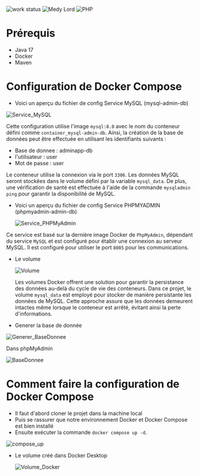 ![work status](https://img.shields.io/badge/work-on%20progress-red.svg)
![Medy Lord ](https://img.shields.io/badge/Medy%20Lord-Java-green)
![PHP](https://img.shields.io/badge/Medy%20Lord-SpringBoot-yellowgreen)

# Prérequis
* Java 17
* Docker
* Maven

# Configuration de Docker Compose

- Voici un aperçu du fichier de config Service MySQL (mysql-admin-db)

![Service_MySQL](https://github.com/Medy2468/admin-app-main/assets/95325770/befbd4f8-2bb5-4d1e-bcf4-881ba7314e02)

Cette configuration utilise l'image `mysql:8.0` avec le nom du conteneur défini comme `container_mysql-admin-db`. Ainsi, la création de la base de données peut être effectuée en utilisant les identifiants suivants :

* Base de donnee : adminapp-db
* l'utilisateur : user
* Mot de passe : user

Le conteneur utilise la connexion via le port `3306`. Les données MySQL seront stockées dans le volume défini par la variable `mysql_data`. De plus, une vérification de santé est effectuée à l'aide de la commande `mysqladmin ping` pour garantir la disponibilité de MySQL.

- Voici un aperçu du fichier de config Service PHPMYADMIN (phpmyadmin-admin-db)

  ![Service_PHPMyAdmin](https://github.com/Medy2468/admin-app-main/assets/95325770/dd262dbf-3b8d-41bf-beca-3bea4855c0cc)

Ce service est basé sur la dernière image Docker de `PhpMyAdmin`, dépendant du service `MySQL` et est configuré pour établir une connexion au serveur MySQL. Il est configuré pour utiliser le port `8085` pour les communications.

- Le volume

  ![Volume](https://github.com/Medy2468/admin-app-main/assets/95325770/6713c90e-f339-414a-87a7-a9fc606c1faa)

  Les volumes Docker offrent une solution pour garantir la persistance des données au-delà du cycle de vie des conteneurs. Dans ce projet, le volume `mysql_data` est employé pour stocker de manière persistante les données de MySQL. Cette approche assure que les données demeurent intactes même lorsque le conteneur est arrêté, évitant ainsi la perte d'informations.
  
* Generer la base de donnée

![Generer_BaseDonnee](https://github.com/Medy2468/admin-app-main/assets/95325770/97e39d6a-a330-49ac-9ffb-0419f2d08e90)

Dans phpMyAdmin

![BaseDonnee](https://github.com/Medy2468/admin-app-main/assets/95325770/d9555270-91f8-441e-9117-ba0c7a57bee3)

# Comment faire la configuration de Docker Compose
- Il faut d'abord cloner le projet dans la machine local
- Puis se rassurer que notre environnement Docker et Docker Compose est bien installé
- Ensuite exécuter la commande `docker compose up -d`.
  
![compose_up](https://github.com/Medy2468/admin-app-main/assets/95325770/21e6f9c9-e82f-4b5f-9b72-878f1e82cf50)

- Le volume créé dans Docker Desktop

  ![Volume_Docker](https://github.com/Medy2468/admin-app-main/assets/95325770/161f0cd7-879e-4f6e-a8bc-9e7e7a92256d)



  
